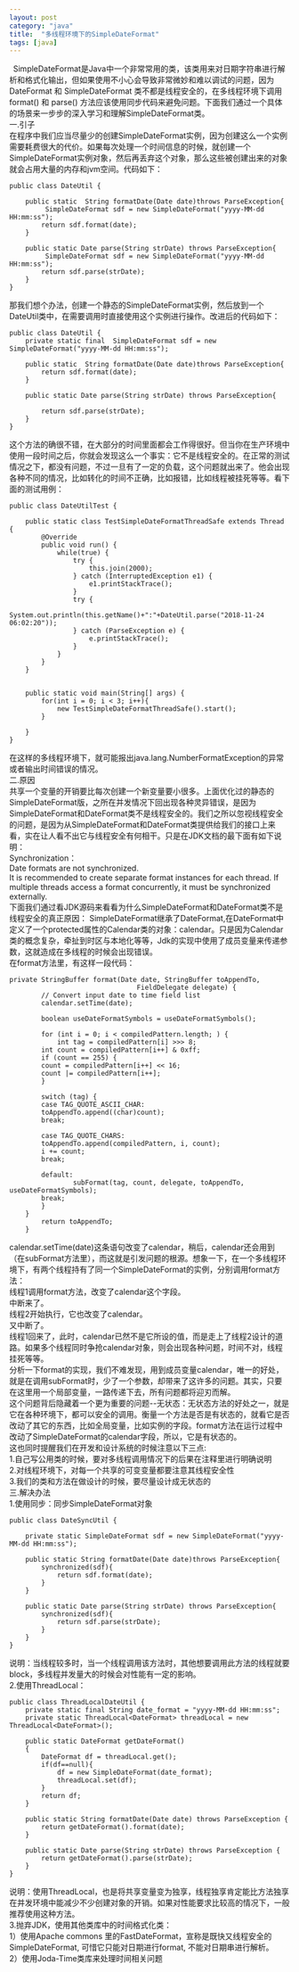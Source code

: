 ```yaml
---
layout: post
category: "java"
title:  "多线程环境下的SimpleDateFormat"
tags: [java]
---
```


&#8194;SimpleDateFormat是Java中一个非常常用的类，该类用来对日期字符串进行解析和格式化输出，但如果使用不小心会导致非常微妙和难以调试的问题，因为 DateFormat 和 SimpleDateFormat 类不都是线程安全的，在多线程环境下调用 format() 和 parse() 方法应该使用同步代码来避免问题。下面我们通过一个具体的场景来一步步的深入学习和理解SimpleDateFormat类。  
一.引子  
在程序中我们应当尽量少的创建SimpleDateFormat实例，因为创建这么一个实例需要耗费很大的代价。如果每次处理一个时间信息的时候，就创建一个SimpleDateFormat实例对象，然后再丢弃这个对象，那么这些被创建出来的对象就会占用大量的内存和jvm空间。代码如下：

```
public class DateUtil {
    
    public static  String formatDate(Date date)throws ParseException{
         SimpleDateFormat sdf = new SimpleDateFormat("yyyy-MM-dd HH:mm:ss");
        return sdf.format(date);
    }
    
    public static Date parse(String strDate) throws ParseException{
         SimpleDateFormat sdf = new SimpleDateFormat("yyyy-MM-dd HH:mm:ss");
        return sdf.parse(strDate);
    }
}

```
那我们想个办法，创建一个静态的SimpleDateFormat实例，然后放到一个DateUtil类中，在需要调用时直接使用这个实例进行操作。改进后的代码如下：

```
public class DateUtil {
    private static final  SimpleDateFormat sdf = new SimpleDateFormat("yyyy-MM-dd HH:mm:ss");
    
    public static  String formatDate(Date date)throws ParseException{
        return sdf.format(date);
    }
    
    public static Date parse(String strDate) throws ParseException{

        return sdf.parse(strDate);
    }
}

```
这个方法的确很不错，在大部分的时间里面都会工作得很好。但当你在生产环境中使用一段时间之后，你就会发现这么一个事实：它不是线程安全的。在正常的测试情况之下，都没有问题，不过一旦有了一定的负载，这个问题就出来了。他会出现各种不同的情况，比如转化的时间不正确，比如报错，比如线程被挂死等等。看下面的测试用例：

```
public class DateUtilTest {
    
    public static class TestSimpleDateFormatThreadSafe extends Thread {
        @Override
        public void run() {
            while(true) {
                try {
                    this.join(2000);
                } catch (InterruptedException e1) {
                    e1.printStackTrace();
                }
                try {
                    System.out.println(this.getName()+":"+DateUtil.parse("2018-11-24 06:02:20"));
                } catch (ParseException e) {
                    e.printStackTrace();
                }
            }
        }    
    }
    
    
    public static void main(String[] args) {
        for(int i = 0; i < 3; i++){
            new TestSimpleDateFormatThreadSafe().start();
        }
            
    }
}
```
在这样的多线程环境下，就可能报出java.lang.NumberFormatException的异常或者输出时间错误的情况。  
二.原因  
共享一个变量的开销要比每次创建一个新变量要小很多。上面优化过的静态的SimpleDateFormat版，之所在并发情况下回出现各种灵异错误，是因为SimpleDateFormat和DateFormat类不是线程安全的。我们之所以忽视线程安全的问题，是因为从SimpleDateFormat和DateFormat类提供给我们的接口上来看，实在让人看不出它与线程安全有何相干。只是在JDK文档的最下面有如下说明：  
Synchronization：  
    Date formats are not synchronized.  
    It is recommended to create separate format instances for each thread.
    If multiple threads access a format concurrently, it must be synchronized externally.   
下面我们通过看JDK源码来看看为什么SimpleDateFormat和DateFormat类不是线程安全的真正原因： 
    SimpleDateFormat继承了DateFormat,在DateFormat中定义了一个protected属性的Calendar类的对象：calendar。只是因为Calendar类的概念复杂，牵扯到时区与本地化等等，Jdk的实现中使用了成员变量来传递参数，这就造成在多线程的时候会出现错误。  
在format方法里，有这样一段代码：

```
private StringBuffer format(Date date, StringBuffer toAppendTo,
                                FieldDelegate delegate) {
        // Convert input date to time field list
        calendar.setTime(date);

        boolean useDateFormatSymbols = useDateFormatSymbols();

        for (int i = 0; i < compiledPattern.length; ) {
            int tag = compiledPattern[i] >>> 8;
        int count = compiledPattern[i++] & 0xff;
        if (count == 255) {
        count = compiledPattern[i++] << 16;
        count |= compiledPattern[i++];
        }

        switch (tag) {
        case TAG_QUOTE_ASCII_CHAR:
        toAppendTo.append((char)count);
        break;

        case TAG_QUOTE_CHARS:
        toAppendTo.append(compiledPattern, i, count);
        i += count;
        break;

        default:
                subFormat(tag, count, delegate, toAppendTo, useDateFormatSymbols);
        break;
        }
    }
        return toAppendTo;
    }
```
calendar.setTime(date)这条语句改变了calendar，稍后，calendar还会用到（在subFormat方法里），而这就是引发问题的根源。想象一下，在一个多线程环境下，有两个线程持有了同一个SimpleDateFormat的实例，分别调用format方法：  
    线程1调用format方法，改变了calendar这个字段。  
    中断来了。  
    线程2开始执行，它也改变了calendar。  
    又中断了。  
    线程1回来了，此时，calendar已然不是它所设的值，而是走上了线程2设计的道路。如果多个线程同时争抢calendar对象，则会出现各种问题，时间不对，线程挂死等等。  
    分析一下format的实现，我们不难发现，用到成员变量calendar，唯一的好处，就是在调用subFormat时，少了一个参数，却带来了这许多的问题。其实，只要在这里用一个局部变量，一路传递下去，所有问题都将迎刃而解。  
这个问题背后隐藏着一个更为重要的问题--无状态：无状态方法的好处之一，就是它在各种环境下，都可以安全的调用。衡量一个方法是否是有状态的，就看它是否改动了其它的东西，比如全局变量，比如实例的字段。format方法在运行过程中改动了SimpleDateFormat的calendar字段，所以，它是有状态的。  
    这也同时提醒我们在开发和设计系统的时候注意以下三点:  
1.自己写公用类的时候，要对多线程调用情况下的后果在注释里进行明确说明  
2.对线程环境下，对每一个共享的可变变量都要注意其线程安全性  
3.我们的类和方法在做设计的时候，要尽量设计成无状态的   
三.解决办法  
1.使用同步：同步SimpleDateFormat对象

```
public class DateSyncUtil {

    private static SimpleDateFormat sdf = new SimpleDateFormat("yyyy-MM-dd HH:mm:ss");
      
    public static String formatDate(Date date)throws ParseException{
        synchronized(sdf){
            return sdf.format(date);
        }  
    }
    
    public static Date parse(String strDate) throws ParseException{
        synchronized(sdf){
            return sdf.parse(strDate);
        }
    } 
}
```
说明：当线程较多时，当一个线程调用该方法时，其他想要调用此方法的线程就要block，多线程并发量大的时候会对性能有一定的影响。  
2.使用ThreadLocal：

```
public class ThreadLocalDateUtil {
    private static final String date_format = "yyyy-MM-dd HH:mm:ss";
    private static ThreadLocal<DateFormat> threadLocal = new ThreadLocal<DateFormat>(); 
 
    public static DateFormat getDateFormat()   
    {  
        DateFormat df = threadLocal.get();  
        if(df==null){  
            df = new SimpleDateFormat(date_format);  
            threadLocal.set(df);  
        }  
        return df;  
    }  

    public static String formatDate(Date date) throws ParseException {
        return getDateFormat().format(date);
    }

    public static Date parse(String strDate) throws ParseException {
        return getDateFormat().parse(strDate);
    }   
}
```
说明：使用ThreadLocal，也是将共享变量变为独享，线程独享肯定能比方法独享在并发环境中能减少不少创建对象的开销。如果对性能要求比较高的情况下，一般推荐使用这种方法。  
3.抛弃JDK，使用其他类库中的时间格式化类：  
1）使用Apache commons 里的FastDateFormat，宣称是既快又线程安全的SimpleDateFormat, 可惜它只能对日期进行format, 不能对日期串进行解析。  
2）使用Joda-Time类库来处理时间相关问题